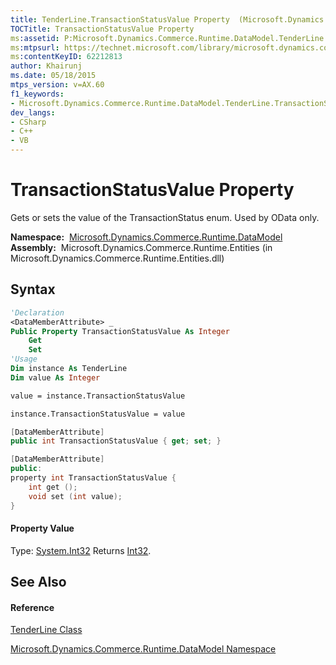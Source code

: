 ```yaml
---
title: TenderLine.TransactionStatusValue Property  (Microsoft.Dynamics.Commerce.Runtime.DataModel)
TOCTitle: TransactionStatusValue Property
ms:assetid: P:Microsoft.Dynamics.Commerce.Runtime.DataModel.TenderLine.TransactionStatusValue
ms:mtpsurl: https://technet.microsoft.com/library/microsoft.dynamics.commerce.runtime.datamodel.tenderline.transactionstatusvalue(v=AX.60)
ms:contentKeyID: 62212813
author: Khairunj
ms.date: 05/18/2015
mtps_version: v=AX.60
f1_keywords:
- Microsoft.Dynamics.Commerce.Runtime.DataModel.TenderLine.TransactionStatusValue
dev_langs:
- CSharp
- C++
- VB
---
```


# TransactionStatusValue Property

Gets or sets the value of the TransactionStatus enum. Used by OData only.

**Namespace:**  [Microsoft.Dynamics.Commerce.Runtime.DataModel](microsoft-dynamics-commerce-runtime-datamodel-namespace.md)  
**Assembly:**  Microsoft.Dynamics.Commerce.Runtime.Entities (in Microsoft.Dynamics.Commerce.Runtime.Entities.dll)

## Syntax

``` vb
'Declaration
<DataMemberAttribute> _
Public Property TransactionStatusValue As Integer
    Get
    Set
'Usage
Dim instance As TenderLine
Dim value As Integer

value = instance.TransactionStatusValue

instance.TransactionStatusValue = value
```

``` csharp
[DataMemberAttribute]
public int TransactionStatusValue { get; set; }
```

``` c++
[DataMemberAttribute]
public:
property int TransactionStatusValue {
    int get ();
    void set (int value);
}
```

#### Property Value

Type: [System.Int32](https://technet.microsoft.com/library/td2s409d\(v=ax.60\))  
Returns [Int32](https://technet.microsoft.com/library/td2s409d\(v=ax.60\)).  

## See Also

#### Reference

[TenderLine Class](tenderline-class-microsoft-dynamics-commerce-runtime-datamodel.md)

[Microsoft.Dynamics.Commerce.Runtime.DataModel Namespace](microsoft-dynamics-commerce-runtime-datamodel-namespace.md)

